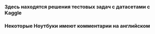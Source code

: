 ### Здесь находятся решения тестовых задач с датасетами с Kaggle

### Некоторые Ноутбуки имеют комментарии на английском
